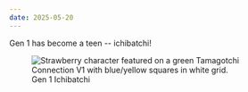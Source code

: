 ```yaml
---
date: 2025-05-20
---
```


Gen 1 has become a teen -- ichibatchi!

<figure>
<img loading="lazy" src="/assets/images/posts/tamas/250520_squares_gen1_teen.jpeg" alt="Strawberry character featured on a green Tamagotchi Connection V1 with blue/yellow squares in white grid." />
<figcaption>Gen 1 Ichibatchi</figcaption>
</figure>
